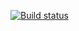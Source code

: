 [![Build status](https://ci.appveyor.com/api/projects/status/m6usamy5wjmgvwk3?svg=true)](https://ci.appveyor.com/project/m1aestro/ajs-opp)
